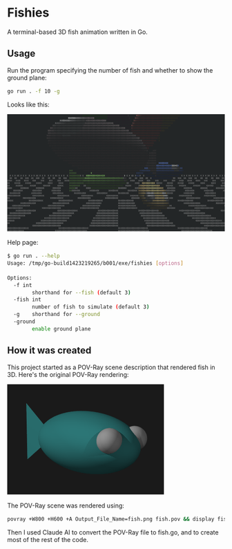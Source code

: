 # Fishies

A terminal-based 3D fish animation written in Go.

## Usage

Run the program specifying the number of fish and whether to show the ground plane:

```bash
go run . -f 10 -g
```
Looks like this:

![Screenshot](demo.png)

Help page:
```bash
$ go run . --help
Usage: /tmp/go-build1423219265/b001/exe/fishies [options]

Options:
  -f int
        shorthand for --fish (default 3)
  -fish int
        number of fish to simulate (default 3)
  -g    shorthand for --ground
  -ground
        enable ground plane
```

## How it was created

This project started as a POV-Ray scene description that rendered fish in 3D. Here's the original POV-Ray rendering:

![POV-Ray Rendering](povray.png)

The POV-Ray scene was rendered using:
```bash
povray +W800 +H600 +A Output_File_Name=fish.png fish.pov && display fish.png
```

Then I used Claude AI to convert the POV-Ray file to fish.go, and to create most of the rest of the code.
